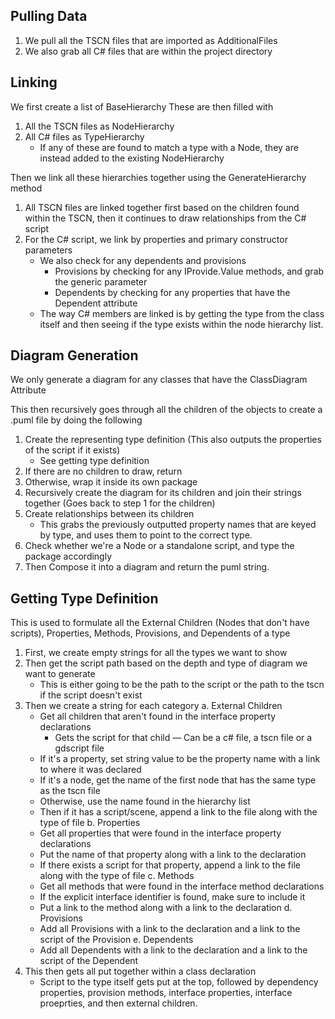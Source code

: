 ## Pulling Data
1. We pull all the TSCN files that are imported as AdditionalFiles
2. We also grab all C# files that are within the project directory

## Linking
We first create a list of BaseHierarchy
These are then filled with
1. All the TSCN files as NodeHierarchy
2. All C# files as TypeHierarchy
   - If any of these are found to match a type with a Node, they are instead added to the existing NodeHierarchy

Then we link all these hierarchies together using the GenerateHierarchy method

1. All TSCN files are linked together first based on the children found within the TSCN, then it continues to draw relationships from the C# script
2. For the C# script, we link by properties and primary constructor parameters
   - We also check for any dependents and provisions
     - Provisions by checking for any IProvide<T>.Value methods, and grab the generic parameter
     - Dependents by checking for any properties that have the Dependent attribute
   - The way C# members are linked is by getting the type from the class itself and then seeing if the type exists within the node hierarchy list.

## Diagram Generation
We only generate a diagram for any classes that have the ClassDiagram Attribute

This then recursively goes through all the children of the objects to create a .puml file by doing the following

1. Create the representing type definition (This also outputs the properties of the script if it exists)
   - See getting type definition
2. If there are no children to draw, return
3. Otherwise, wrap it inside its own package
4. Recursively create the diagram for its children and join their strings together (Goes back to step 1 for the children)
5. Create relationships between its children
   - This grabs the previously outputted property names that are keyed by type, and uses them to point to the correct type.
6. Check whether we're a Node or a standalone script, and type the package accordingly
7. Then Compose it into a diagram and return the puml string.

## Getting Type Definition
This is used to formulate all the External Children (Nodes that don't have scripts), Properties, Methods, Provisions, and Dependents of a type
1. First, we create empty strings for all the types we want to show
2. Then get the script path based on the depth and type of diagram we want to generate
    - This is either going to be the path to the script or the path to the tscn if the script doesn't exist
3. Then we create a string for each category
   a. External Children
      - Get all children that aren't found in the interface property declarations
        - Gets the script for that child — Can be a c# file, a tscn file or a gdscript file
      - If it's a property, set string value to be the property name with a link to where it was declared
      - If it's a node, get the name of the first node that has the same type as the tscn file
      - Otherwise, use the name found in the hierarchy list
      - Then if it has a script/scene, append a link to the file along with the type of file
   b. Properties
      - Get all properties that were found in the interface property declarations
      - Put the name of that property along with a link to the declaration
      - If there exists a script for that property, append a link to the file along with the type of file
   c. Methods
      - Get all methods that were found in the interface method declarations
      - If the explicit interface identifier is found, make sure to include it
      - Put a link to the method along with a link to the declaration
   d. Provisions
      - Add all Provisions with a link to the declaration and a link to the script of the Provision
   e. Dependents
      - Add all Dependents with a link to the declaration and a link to the script of the Dependent
4. This then gets all put together within a class declaration
   - Script to the type itself gets put at the top, followed by dependency properties, provision methods, interface properties, interface proeprties, and then external children.